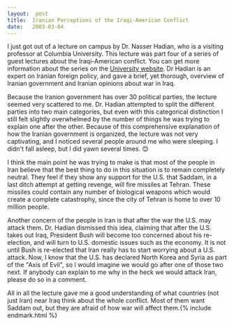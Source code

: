 ```yaml
---
layout:  post
title:  Iranian Perceptions of the Iraqi-American Conflict
date:   2003-03-04
---
```


I just got out of a lecture on campus by Dr. Nasser Hadian, who is a visiting professor at Columbia University. This lecture was part four of a series of guest lectures about the Iraqi-American conflict. You can get more information about the series on the [University website](http://www.utah.edu/unews/releases/03/feb/lecture1.html). Dr Hadian is an expert on Iranian foreign policy, and gave a brief, yet thorough, overview of Iranian government and Iranian opinions about war in Iraq.

Because the Iranion government has over 30 political parties, the lecture seemed very scattered to me. Dr. Hadian attempted to split the different parties into two main categories, but even with this categorical distinction I still felt slightly overwhelmed by the number of things he was trying to explain one after the other. Because of this comprehensive explanation of how the Iranian government is organized, the lecture was not very captivating, and I noticed several people around me who were sleeping. I didn't fall asleep, but I did yawn several times. 😊

I think the main point he was trying to make is that most of the people in Iran believe that the best thing to do in this situation is to remain completely neutral. They feel if they show any support for the U.S. that Saddam, in a last ditch attempt at getting revenge, will fire missiles at Tehran. These missiles could contain any number of biological weapons which would create a complete catastrophy, since the city of Tehran is home to over 10 million people.

Another concern of the people in Iran is that after the war the U.S. may attack them. Dr. Hadian dismissed this idea, claiming that after the U.S. takes out Iraq, President Bush will become too concerned about his re-election, and will turn to U.S. domestic issues such as the economy. It is not until Bush is re-elected that Iran really has to start worrying about a U.S. attack. Now, I know that the U.S. has declared North Korea and Syria as part of the "Axis of Evil", so I would imagine we would go after one of those two next. If anybody can explain to me why in the heck we would attack Iran, please do so in a comment.

All in all the lecture gave me a good understanding of what countries (not just Iran) near Iraq think about the whole conflict. Most of them want Saddam out, but they are afraid of how war will affect them.{% include endmark.html %}